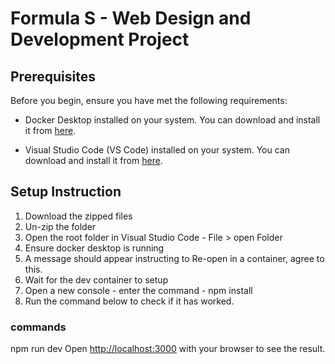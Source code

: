 # Formula S - Web Design and Development Project

## Prerequisites

Before you begin, ensure you have met the following requirements:

- Docker Desktop installed on your system. You can download and install it from [here](https://www.docker.com/products/docker-desktop).

- Visual Studio Code (VS Code) installed on your system. You can download and install it from [here](https://code.visualstudio.com/).


## Setup Instruction 
1. Download the zipped files
2. Un-zip the folder
3. Open the root folder in Visual Studio Code - File > open Folder
5. Ensure docker desktop is running
4. A message should appear instructing to Re-open in a container, agree to this.
5. Wait for the dev container to setup
6. Open a new console - enter the command - npm install 
6. Run the command below to check if it has worked.


### commands 
npm run dev
Open [http://localhost:3000](http://localhost:3000) with your browser to see the result.
